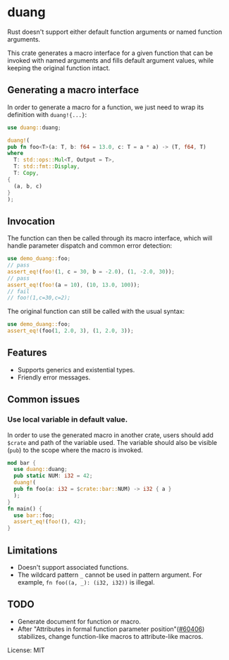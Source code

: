 # duang

Rust doesn't support either default function arguments or named function arguments.

This crate generates a macro interface for a given function that can be invoked with named arguments and fills default argument values, while keeping the original function intact.

## Generating a macro interface

In order to generate a macro for a function, we just need to wrap its definition with `duang!{...}`:

```rust
use duang::duang;

duang!(
pub fn foo<T>(a: T, b: f64 = 13.0, c: T = a * a) -> (T, f64, T)
where
  T: std::ops::Mul<T, Output = T>,
  T: std::fmt::Display,
  T: Copy,
{
  (a, b, c)
}
);
```

## Invocation

The function can then be called through its macro interface, which will handle parameter dispatch and common error detection:

```rust
use demo_duang::foo;
// pass
assert_eq!(foo!(1, c = 30, b = -2.0), (1, -2.0, 30));
// pass
assert_eq!(foo!(a = 10), (10, 13.0, 100));
// fail
// foo!(1,c=30,c=2);
```

The original function can still be called with the usual syntax:
```rust
use demo_duang::foo;
assert_eq!(foo(1, 2.0, 3), (1, 2.0, 3));
```

## Features
- Supports generics and existential types.
- Friendly error messages.

## Common issues
### Use local variable in default value.
In order to use the generated macro in another crate, users should add `$crate` and path of the variable used.
The variable should also be visible (`pub`) to the scope where the macro is invoked.

```rust
mod bar {
  use duang::duang;
  pub static NUM: i32 = 42;
  duang!(
  pub fn foo(a: i32 = $crate::bar::NUM) -> i32 { a }
  );
}
fn main() {
  use bar::foo;
  assert_eq!(foo!(), 42);
}
```


## Limitations
- Doesn't support associated functions.
- The wildcard pattern `_` cannot be used in pattern argument. For example, `fn foo((a, _): (i32, i32))` is illegal.

## TODO
- Generate document for function or macro.
- After "Attributes in formal function parameter position"([#60406](https://github.com/rust-lang/rust/issues/60406)) stabilizes, change function-like macros to attribute-like macros.

License: MIT
